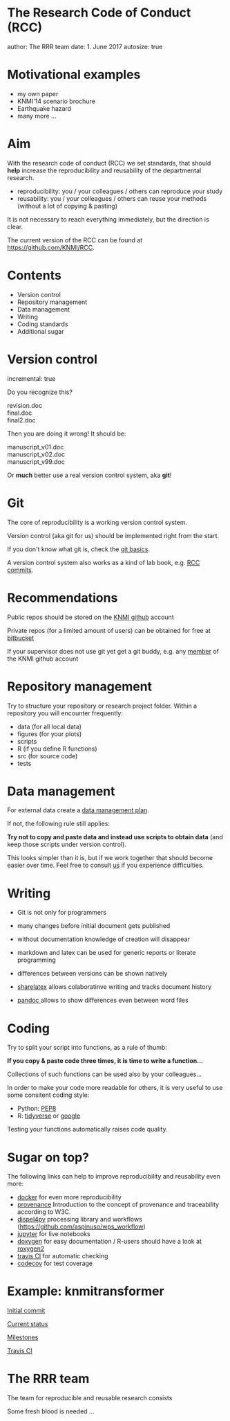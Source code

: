 The Research Code of Conduct (RCC)
========================================================
author: The RRR team
date: 1. June 2017
autosize: true

Motivational examples
========================================================

- my own paper
- KNMI'14 scenario brochure
- Earthquake hazard
- many more ...

Aim
========================================================

With the research code of conduct (RCC) we set standards, that should **help**
increase the reproducibility and reusability of the departmental research.

- reproducibility: you / your colleagues / others can reproduce your study
- reusability: you / your colleagues / others can reuse your methods (without a
  lot of copying & pasting)

It is not necessary to reach everything immediately, but the direction is clear.

The current version of the RCC can be found at <https://github.com/KNMI/RCC>.

Contents
========================================================

- Version control
- Repository management
- Data management
- Writing
- Coding standards
- Additional sugar

Version control
========================================================
incremental: true

Do you recognize this?

revision.doc<br>
final.doc<br>
final2.doc

Then you are doing it wrong! It should be:

manuscript_v01.doc<br>
manuscript_v02.doc<br>
manuscript_v99.doc

Or **much** better use a real version control system, aka **git**!

Git
========================================================
The core of reproducibility  is a working version control system.

Version control (aka git for us) should be implemented right from the start.

If you don't know what git is, check the
[git basics](https://git-scm.com/videos).

A version control system also works as a kind of lab book, e.g.
[RCC commits](https://github.com/KNMI/RCC/commits/master).

Recommendations
========================================================

Public repos should be stored on the [KNMI github](https://github.com/KNMI)
account

Private repos (for a limited amount of users) can be obtained for free at
[bitbucket](https://bitbucket.org/product)

If your supervisor does not use git yet get a git buddy, e.g. any
[member](https://github.com/orgs/KNMI/people) of the KNMI github account

Repository management
========================================================

Try to structure your repository or research project folder.
Within a repository you will encounter frequently:

 - data (for all local data)
 - figures (for your plots)
 - scripts
 - R (if you define R functions)
 - src (for source code)
 - tests

Data management
========================================================

For external data create a [data management
plan](http://www.wur.nl/nl/show/What-is-a-Data-Management-Plan.htm).

If not, the following rule still applies:

**Try not to copy and paste data and instead use scripts to obtain data**
(and keep those scripts under version control).

This looks simpler than it is, but if we work together that should become easier
over time.
Feel free to consult [us](https://github.com/orgs/KNMI/teams/rrr) if you
experience difficulties.

Writing
========================================================

 - Git is not only for programmers
 - many changes before initial document gets published
 - without documentation knowledge of creation will disappear

 - markdown and latex can be used for generic reports or literate programming
 - differences between versions can be shown natively
 - [sharelatex](https://www.sharelatex.com/) allows colaboratinve writing and
   tracks document history
 - [pandoc
   ](http://blog.martinfenner.org/2014/08/25/using-microsoft-word-with-git/)
   allows to show differences even between word files


Coding
========================================================

Try to split your script into functions, as a rule of thumb:

**If you copy & paste code three times, it is time to write a function...**

Collections of such functions can be used also by your colleagues...

In order to make your code more readable for others, it is very useful to use
some consitent coding style:

- Python: [PEP8](https://www.python.org/dev/peps/pep-0008/)
- R: [tidyverse](http://adv-r.had.co.nz/Style.html) or
  [google](https://google.github.io/styleguide/Rguide.xml)

Testing your functions automatically raises code quality.

Sugar on top?
========================================================

The following links can help to improve reproducibility and reusability even
more:

- [docker](https://www.docker.com/) for even more reproducibility
- [provenance](https://www.w3.org/TR/prov-dm/) Introduction to the concept of
  provenance and traceability according to W3C.
- [dispel4py](https://github.com/dispel4py/dispel4py) processing library and
  workflows (https://github.com/aspinuso/wps_workflow)
- [jupyter](https://jupyter.org/) for live notebooks
- [doxygen](https://en.wikipedia.org/wiki/Doxygen) for easy documentation
  / R-users should have a look at
  [roxygen2](https://cran.r-project.org/web/packages/roxygen2/index.html)
- [travis CI](https://travis-ci.org/) for automatic checking
- [codecov](https://codecov.io/) for test coverage

Example: knmitransformer
========================================================

[Initial commit](https://github.com/MartinRoth/knmitransformer/tree/59845b5934b92899eec3c88a41c5eb0121cccbee)

[Current status](https://github.com/MartinRoth/knmitransformer)

[Milestones](https://github.com/MartinRoth/knmitransformer/milestones)

[Travis CI](https://travis-ci.org/MartinRoth/knmitransformer/branches)

The RRR team
========================================================
The team for reproducible and reusable research consists


Some fresh blood is needed ...




